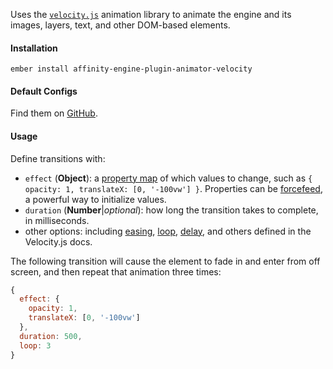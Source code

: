 Uses the [`velocity.js`](http://velocityjs.org/) animation library to animate the engine and its images, layers, text, and other DOM-based elements.

#### Installation

`ember install affinity-engine-plugin-animator-velocity`

#### Default Configs

Find them on [GitHub](https://github.com/affinity-engine/affinity-engine-plugin-animator-velocity/blob/master/addon/affinity-engine/configs/animator-velocity.js).

#### Usage

Define transitions with:

* `effect` (**Object**): a [property map](http://velocityjs.org/#propertiesMap) of which values to change, such as `{ opacity: 1, translateX: [0, '-100vw'] }`. Properties can be [forcefeed](http://velocityjs.org/#forcefeeding), a powerful way to initialize values.
* `duration` (**Number**|_optional_): how long the transition takes to complete, in milliseconds.
* other options: including [easing](http://velocityjs.org/#easing), [loop](http://velocityjs.org/#loop), [delay](http://velocityjs.org/#delay), and others defined in the Velocity.js docs.

The following transition will cause the element to fade in and enter from off screen, and then repeat that animation three times:

```js
{
  effect: {
    opacity: 1,
    translateX: [0, '-100vw']
  },
  duration: 500,
  loop: 3
}
```
